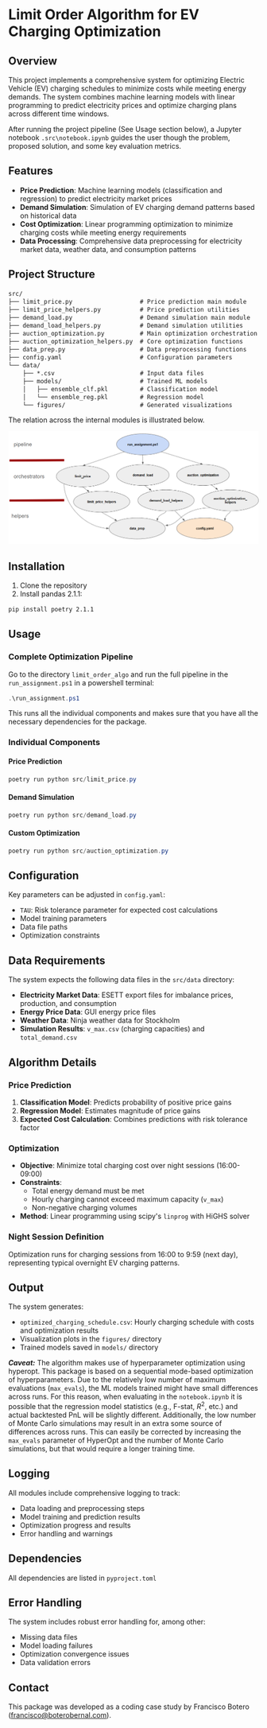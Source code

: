 # Limit Order Algorithm for EV Charging Optimization

## Overview

This project implements a comprehensive system for optimizing Electric Vehicle (EV) charging schedules to minimize costs while meeting energy demands. The system combines machine learning models with linear programming to predict electricity prices and optimize charging plans across different time windows.

After running the project pipeline (See Usage section below), a Jupyter notebook `.src\notebook.ipynb` guides the user though the problem, proposed solution, and some key evaluation metrics.

## Features

- **Price Prediction**: Machine learning models (classification and regression) to predict electricity market prices
- **Demand Simulation**: Simulation of EV charging demand patterns based on historical data
- **Cost Optimization**: Linear programming optimization to minimize charging costs while meeting energy requirements
- **Data Processing**: Comprehensive data preprocessing for electricity market data, weather data, and consumption patterns

## Project Structure

```
src/
├── limit_price.py                   # Price prediction main module
├── limit_price_helpers.py           # Price prediction utilities
├── demand_load.py                   # Demand simulation main module
├── demand_load_helpers.py           # Demand simulation utilities
├── auction_optimization.py          # Main optimization orchestration
├── auction_optimization_helpers.py  # Core optimization functions
├── data_prep.py                     # Data preprocessing functions
├── config.yaml                      # Configuration parameters
└── data/
    ├── *.csv                        # Input data files
    ├── models/                      # Trained ML models
    │   ├── ensemble_clf.pkl         # Classification model
    │   └── ensemble_reg.pkl         # Regression model
    └── figures/                     # Generated visualizations
```

The relation across the internal modules is illustrated below.

![Internal module dependencies](src\data\figures\map.png)

## Installation

1. Clone the repository
2. Install pandas 2.1.1:

```bash
pip install poetry 2.1.1
```

## Usage

### Complete Optimization Pipeline

Go to the directory `limit_order_algo` and run the full pipeline in the `run_assignment.ps1` in a powershell terminal:

```powershell
.\run_assignment.ps1
```

This runs all the individual components and makes sure that you have all the necessary dependencies for the package.

### Individual Components

#### Price Prediction
```powershell
poetry run python src/limit_price.py
```

#### Demand Simulation
```powershell
poetry run python src/demand_load.py
```

#### Custom Optimization
```powershell
poetry run python src/auction_optimization.py
```

## Configuration
Key parameters can be adjusted in `config.yaml`:

- `TAU`: Risk tolerance parameter for expected cost calculations
- Model training parameters
- Data file paths
- Optimization constraints

## Data Requirements

The system expects the following data files in the `src/data` directory:

- **Electricity Market Data**: ESETT export files for imbalance prices, production, and consumption
- **Energy Price Data**: GUI energy price files
- **Weather Data**: Ninja weather data for Stockholm
- **Simulation Results**: `v_max.csv` (charging capacities) and `total_demand.csv`

## Algorithm Details

### Price Prediction
1. **Classification Model**: Predicts probability of positive price gains
2. **Regression Model**: Estimates magnitude of price gains
3. **Expected Cost Calculation**: Combines predictions with risk tolerance factor

### Optimization
- **Objective**: Minimize total charging cost over night sessions (16:00-09:00)
- **Constraints**: 
  - Total energy demand must be met
  - Hourly charging cannot exceed maximum capacity (`v_max`)
  - Non-negative charging volumes
- **Method**: Linear programming using scipy's `linprog` with HiGHS solver

### Night Session Definition
Optimization runs for charging sessions from 16:00 to 9:59 (next day), representing typical overnight EV charging patterns.

## Output

The system generates:
- `optimized_charging_schedule.csv`: Hourly charging schedule with costs and optimization results
- Visualization plots in the `figures/` directory
- Trained models saved in `models/` directory

***Caveat:*** The algorithm makes use of hyperparameter optimization using hyperopt. This package is based on a sequential mode-based optimization of hyperparameters. Due to the relatively low number of maximum evaluations (`max_evals`), the ML models trained might have small differences across runs. For this reason, when evaluating in the `notebook.ipynb` it is possible that the regression model statistics (e.g., F-stat, $R^2$, etc.) and actual backtested PnL will be slightly different. Additionally, the low number of Monte Carlo simulations may result in an extra some source of differences across runs. This can easily be corrected by increasing the `max_evals` parameter of HyperOpt and the number of Monte Carlo simulations, but that would require a longer training time.

## Logging

All modules include comprehensive logging to track:
- Data loading and preprocessing steps
- Model training and prediction results
- Optimization progress and results
- Error handling and warnings

## Dependencies

All dependencies are listed in `pyproject.toml` 

## Error Handling

The system includes robust error handling for, among other:
- Missing data files
- Model loading failures
- Optimization convergence issues
- Data validation errors

## Contact

This package was developed as a coding case study by Francisco Botero (francisco@boterobernal.com). 